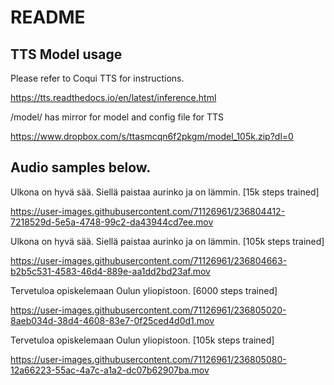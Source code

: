 # README

## TTS Model usage
Please refer to Coqui TTS for instructions.

https://tts.readthedocs.io/en/latest/inference.html

/model/ has mirror for model and config file for TTS

https://www.dropbox.com/s/ttasmcqn6f2pkgm/model_105k.zip?dl=0

## Audio samples below.

Ulkona on hyvä sää. Siellä paistaa aurinko ja on lämmin. [15k steps trained]

https://user-images.githubusercontent.com/71126961/236804412-7218529d-5e5a-4748-99c2-da43944cd7ee.mov

Ulkona on hyvä sää. Siellä paistaa aurinko ja on lämmin. [105k steps trained]

https://user-images.githubusercontent.com/71126961/236804663-b2b5c531-4583-46d4-889e-aa1dd2bd23af.mov

Tervetuloa opiskelemaan Oulun yliopistoon. [6000 steps trained]

https://user-images.githubusercontent.com/71126961/236805020-8aeb034d-38d4-4608-83e7-0f25ced4d0d1.mov

Tervetuloa opiskelemaan Oulun yliopistoon. [105k steps trained]

https://user-images.githubusercontent.com/71126961/236805080-12a66223-55ac-4a7c-a1a2-dc07b62907ba.mov
